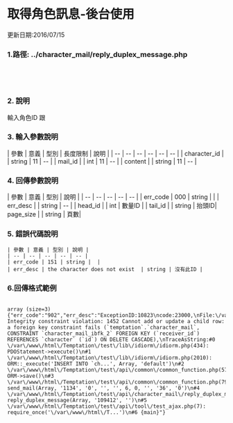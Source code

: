 
# 取得角色訊息-後台使用



更新日期:2016/07/15

### 1.路徑: ../character_mail/reply_duplex_message.php 　   　　　　 
   　　　　  　

### 2. 說明

輸入角色ID 跟
### 3. 輸入參數說明

| 參數 | 意義 | 型別 | 長度限制 | 說明 |
| -- | -- | -- | -- | -- | -- |
| character_id |  | string | 11   |   --  |
| mail_id |  | int | 11   |   --  |
| content |  | string | 11   |   --  |

### 4. 回傳參數說明
| 參數 | 意義 | 型別 | 說明 |
| -- | -- | -- | -- | -- |
| err_code | 000 | string |  |
| err_desc |  | string | -- |
| head_id |  | int | 數量ID |
| tail_id |  | string | 抬頭ID|
 page_size |  | string | 頁數|
### 5. 錯誤代碼說明
```
| 參數 | 意義 | 型別 | 說明 |
| -- | -- | -- | -- | -- |
| err_code | 151 | string |  |
| err_desc | the character does not exist  | string | 沒有此ID |
  ```

### 6.回傳格式範例
```

array (size=3)
{"err_code":"902","err_desc":"ExceptionID:10823\ncode:23000,\nFile:\/var\/www\/html\/Temptation\/test\/lib\/idiorm\/idiorm.php,\nLine:434,\nMessage:SQLSTATE[23000]: Integrity constraint violation: 1452 Cannot add or update a child row: a foreign key constraint fails (`temptation`.`character_mail`, CONSTRAINT `character_mail_ibfk_2` FOREIGN KEY (`receiver_id`) REFERENCES `character` (`id`) ON DELETE CASCADE),\nTraceAsString:#0 \/var\/www\/html\/Temptation\/test\/lib\/idiorm\/idiorm.php(434): PDOStatement->execute()\n#1 \/var\/www\/html\/Temptation\/test\/lib\/idiorm\/idiorm.php(2010): ORM::_execute('INSERT INTO `ch...', Array, 'default')\n#2 \/var\/www\/html\/Temptation\/test\/api\/common\/common_function.php(571): ORM->save()\n#3 \/var\/www\/html\/Temptation\/test\/api\/common\/common_function.php(799): send_mail(Array, '1134', '0', '', '', 6, 0, '', '36', '0')\n#4 \/var\/www\/html\/Temptation\/test\/api\/character_mail\/reply_duplex_message.php(61): reply_duplex_message(Array, '109412', '')\n#5 \/var\/www\/html\/Temptation\/test\/api\/tool\/test_ajax.php(7): require_once('\/var\/www\/html\/T...')\n#6 {main}"}

```







